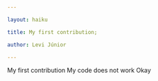 ```yaml
---

layout: haiku

title: My first contribution;

author: Levi Júnior

---
```


My first contribution
My code does not work
Okay